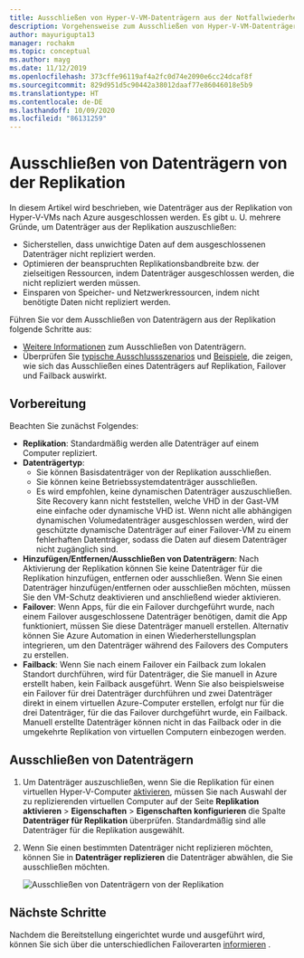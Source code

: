 ```yaml
---
title: Ausschließen von Hyper-V-VM-Datenträgern aus der Notfallwiederherstellung in Azure mit Azure Site Recovery
description: Vorgehensweise zum Ausschließen von Hyper-V-VM-Datenträgern aus der Replikation nach Azure mit Azure Site Recovery
author: mayurigupta13
manager: rochakm
ms.topic: conceptual
ms.author: mayg
ms.date: 11/12/2019
ms.openlocfilehash: 373cffe96119af4a2fc0d74e2090e6cc24dcaf8f
ms.sourcegitcommit: 829d951d5c90442a38012daaf77e86046018e5b9
ms.translationtype: HT
ms.contentlocale: de-DE
ms.lasthandoff: 10/09/2020
ms.locfileid: "86131259"
---
```

# <a name="exclude-disks-from-replication"></a>Ausschließen von Datenträgern von der Replikation

In diesem Artikel wird beschrieben, wie Datenträger aus der Replikation von Hyper-V-VMs nach Azure ausgeschlossen werden. Es gibt u. U. mehrere Gründe, um Datenträger aus der Replikation auszuschließen:

- Sicherstellen, dass unwichtige Daten auf dem ausgeschlossenen Datenträger nicht repliziert werden.
- Optimieren der beanspruchten Replikationsbandbreite bzw. der zielseitigen Ressourcen, indem Datenträger ausgeschlossen werden, die nicht repliziert werden müssen.
- Einsparen von Speicher- und Netzwerkressourcen, indem nicht benötigte Daten nicht repliziert werden.

Führen Sie vor dem Ausschließen von Datenträgern aus der Replikation folgende Schritte aus:

- [Weitere Informationen](exclude-disks-replication.md) zum Ausschließen von Datenträgern.
- Überprüfen Sie [typische Ausschlussszenarios](exclude-disks-replication.md#typical-scenarios) und [Beispiele](exclude-disks-replication.md#example-1-exclude-the-sql-server-tempdb-disk), die zeigen, wie sich das Ausschließen eines Datenträgers auf Replikation, Failover und Failback auswirkt.

## <a name="before-you-start"></a>Vorbereitung

Beachten Sie zunächst Folgendes:

- **Replikation**: Standardmäßig werden alle Datenträger auf einem Computer repliziert.
- **Datenträgertyp**:
    - Sie können Basisdatenträger von der Replikation ausschließen.
    - Sie können keine Betriebssystemdatenträger ausschließen.
    - Es wird empfohlen, keine dynamischen Datenträger auszuschließen. Site Recovery kann nicht feststellen, welche VHD in der Gast-VM eine einfache oder dynamische VHD ist.  Wenn nicht alle abhängigen dynamischen Volumedatenträger ausgeschlossen werden, wird der geschützte dynamische Datenträger auf einer Failover-VM zu einem fehlerhaften Datenträger, sodass die Daten auf diesem Datenträger nicht zugänglich sind.
- **Hinzufügen/Entfernen/Ausschließen von Datenträgern**: Nach Aktivierung der Replikation können Sie keine Datenträger für die Replikation hinzufügen, entfernen oder ausschließen. Wenn Sie einen Datenträger hinzufügen/entfernen oder ausschließen möchten, müssen Sie den VM-Schutz deaktivieren und anschließend wieder aktivieren.
- **Failover**: Wenn Apps, für die ein Failover durchgeführt wurde, nach einem Failover ausgeschlossene Datenträger benötigen, damit die App funktioniert, müssen Sie diese Datenträger manuell erstellen. Alternativ können Sie Azure Automation in einen Wiederherstellungsplan integrieren, um den Datenträger während des Failovers des Computers zu erstellen.
- **Failback**: Wenn Sie nach einem Failover ein Failback zum lokalen Standort durchführen, wird für Datenträger, die Sie manuell in Azure erstellt haben, kein Failback ausgeführt. Wenn Sie also beispielsweise ein Failover für drei Datenträger durchführen und zwei Datenträger direkt in einem virtuellen Azure-Computer erstellen, erfolgt nur für die drei Datenträger, für die das Failover durchgeführt wurde, ein Failback. Manuell erstellte Datenträger können nicht in das Failback oder in die umgekehrte Replikation von virtuellen Computern einbezogen werden.

## <a name="exclude-disks"></a>Ausschließen von Datenträgern

1. Um Datenträger auszuschließen, wenn Sie die Replikation für einen virtuellen Hyper-V-Computer [aktivieren](./hyper-v-azure-tutorial.md), müssen Sie nach Auswahl der zu replizierenden virtuellen Computer auf der Seite **Replikation aktivieren** > **Eigenschaften** > **Eigenschaften konfigurieren** die Spalte **Datenträger für Replikation** überprüfen. Standardmäßig sind alle Datenträger für die Replikation ausgewählt.
2. Wenn Sie einen bestimmten Datenträger nicht replizieren möchten, können Sie in **Datenträger replizieren** die Datenträger abwählen, die Sie ausschließen möchten. 

    ![Ausschließen von Datenträgern von der Replikation](./media/hyper-v-exclude-disk/enable-replication6-with-exclude-disk.png)


## <a name="next-steps"></a>Nächste Schritte
Nachdem die Bereitstellung eingerichtet wurde und ausgeführt wird, können Sie sich über die unterschiedlichen Failoverarten [informieren](failover-failback-overview.md) .
